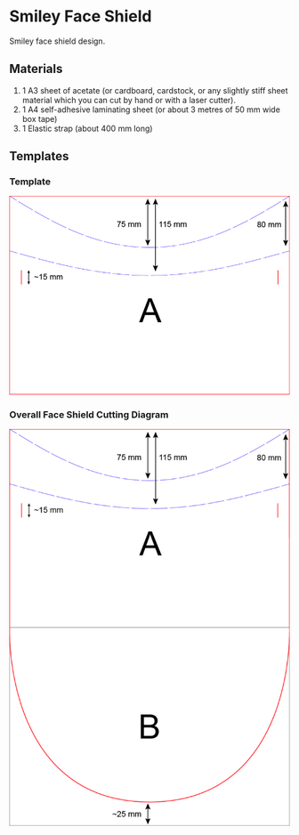 # Smiley Face Shield

Smiley face shield design. 

## Materials 

1. 1 A3 sheet of acetate (or cardboard, cardstock, or any slightly stiff sheet material which you can cut by hand or with a laser cutter).
2. 1 A4 self-adhesive laminating sheet (or about 3 metres of 50 mm wide box tape)
3. 1 Elastic strap (about 400 mm long)

## Templates

### Template

![a4template](./SmileyFaceShieldCuttingTemplate_A4.jpg)

### Overall Face Shield Cutting Diagram

![overallDiagram](./SmileyFaceShieldOverallDiagram.jpg)

